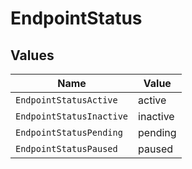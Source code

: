 # EndpointStatus


## Values

| Name                     | Value                    |
| ------------------------ | ------------------------ |
| `EndpointStatusActive`   | active                   |
| `EndpointStatusInactive` | inactive                 |
| `EndpointStatusPending`  | pending                  |
| `EndpointStatusPaused`   | paused                   |